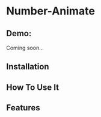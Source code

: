 # Number-Animate

## Demo:
  Coming soon...
  
## Installation

   <!--```bash
   git clone https://github.com/your-username/your-project.git
   ```-->

## How To Use It

## Features
